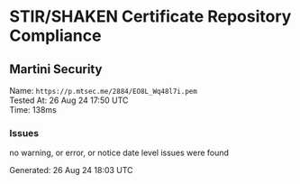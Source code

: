 # STIR/SHAKEN Certificate Repository Compliance

## Martini Security

Name: `https://p.mtsec.me/2884/EO8L_Wq48l7i.pem`\
Tested At: 26 Aug 24 17:50 UTC\
Time: 138ms

### Issues

no warning, or error, or notice date level issues were found

Generated: 26 Aug 24 18:03 UTC
